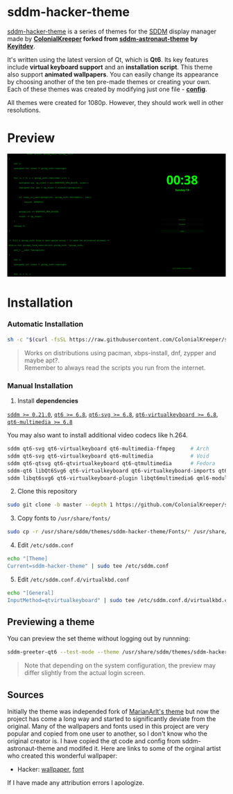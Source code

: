# sddm-hacker-theme

[sddm-hacker-theme](https://github.com/ColonialKreeper/sddm-hacker-theme) is a series of themes for the [SDDM](https://github.com/sddm/sddm/) display manager made by **[ColonialKreeper](https://github.com/ColonialKreeper/) forked from [sddm-astronaut-theme](https://github.com/Keyitdev/sddm-astronaut-theme) by [Keyitdev](https://github.com/Keyitdev)**.

It's written using the latest version of Qt, which is **Qt6**. Its key features include **virtual keyboard support** and an **installation script**. This theme also support **animated wallpapers**. You can easily change its appearance by choosing another of the ten pre-made themes or creating your own. Each of these themes was created by modifying just one file - **[config](./Themes/astronaut.conf)**.

All themes were created for 1080p. However, they should work well in other resolutions.

# Preview

![hacker theme preivew](./Previews/hacker.png)

# Installation


### Automatic Installation

```sh
sh -c "$(curl -fsSL https://raw.githubusercontent.com/ColonialKreeper/sddm-hacker-theme/master/setup.sh)"
```
> Works on distributions using pacman, xbps-install, dnf, zypper and maybe apt?.   
> Remember to always read the scripts you run from the internet.


### Manual Installation

1. Install **dependencies**

[`sddm >= 0.21.0`](https://github.com/sddm/sddm), [`qt6 >= 6.8`](https://doc.qt.io/qt-6/index.html), [`qt6-svg >= 6.8`](https://doc.qt.io/qt-6/qtsvg-index.html), [`qt6-virtualkeyboard >= 6.8`](https://doc.qt.io/qt-6/qtvirtualkeyboard-index.html), [`qt6-multimedia >= 6.8`](https://doc.qt.io/qt-6/qtmultimedia-index.html)

You may also want to install additional video codecs like h.264.

```sh
sddm qt6-svg qt6-virtualkeyboard qt6-multimedia-ffmpeg     # Arch
sddm qt6-svg qt6-virtualkeyboard qt6-multimedia            # Void
sddm qt6-qtsvg qt6-qtvirtualkeyboard qt6-qtmultimedia      # Fedora
sddm-qt6 libQt6Svg6 qt6-virtualkeyboard qt6-virtualkeyboard-imports qt6-multimedia qt6-multimedia-imports        # OpenSUSE
sddm libqt6svg6 qt6-virtualkeyboard-plugin libqt6multimedia6 qml6-module-qtquick-controls qml6-module-qtquick-effects libxcb-cursor0 # Debian Unstable
```

2. Clone this repository
```sh
sudo git clone -b master --depth 1 https://github.com/ColonialKreeper/sddm-hacker-theme.git /usr/share/sddm/themes/sddm-hacker-theme
```
3. Copy fonts to `/usr/share/fonts/`
```sh
sudo cp -r /usr/share/sddm/themes/sddm-hacker-theme/Fonts/* /usr/share/fonts/
```
4. Edit `/etc/sddm.conf`
```sh
echo "[Theme]
Current=sddm-hacker-theme" | sudo tee /etc/sddm.conf
```
5. Edit `/etc/sddm.conf.d/virtualkbd.conf`
```sh
echo "[General]
InputMethod=qtvirtualkeyboard" | sudo tee /etc/sddm.conf.d/virtualkbd.conf
```

## Previewing a theme

You can preview the set theme without logging out by runnning:
```sh
sddm-greeter-qt6 --test-mode --theme /usr/share/sddm/themes/sddm-hacker-theme/
```
> Note that depending on the system configuration, the preview may differ slightly from the actual login screen.

## Sources

Initially the theme was independed fork of [MarianArlt's theme](https://github.com/MarianArlt/sddm-sugar-dark) but now the project has come a long way and started to significantly deviate from the original.
Many of the wallpapers and fonts used in this project are very popular and copied from one user to another, so I don't know who the original creator is. I have copied the qt code and config from 
sddm-astronaut-theme and modifed it. Here are links to some of the orginal artist who created this wonderful wallpaper:

- Hacker: [wallpaper](https://motionbgs.com/hacker-typer), [font](https://fonts.google.com/specimen/Open+Sans/about)

If I have made any attribution errors I apologize.

